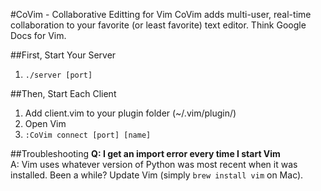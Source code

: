 #CoVim - Collaborative Editting for Vim
CoVim adds multi-user, real-time collaboration to your favorite (or least favorite) text editor. Think Google Docs for Vim.

##First, Start Your Server
1. `./server [port]`

##Then, Start Each Client
1. Add client.vim to your plugin folder (~/.vim/plugin/)
1. Open Vim 
2. `:CoVim connect [port] [name]`

##Troubleshooting
__Q: I get an import error every time I start Vim__  
A: Vim uses whatever version of Python was most recent when it was installed. Been a while? Update Vim (simply `brew install vim` on Mac).

